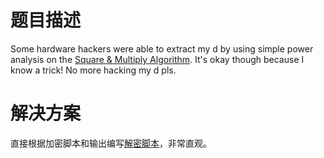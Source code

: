# 题目描述

Some hardware hackers were able to extract my d by using simple power analysis on the [Square & Multiply Algorithm](https://www.youtube.com/watch?v=cbGB__V8MNk). It's okay though because I know a trick! No more hacking my d pls.

# 解决方案

直接根据加密脚本和输出编写[解密脚本](solution/solve.py)，非常直观。